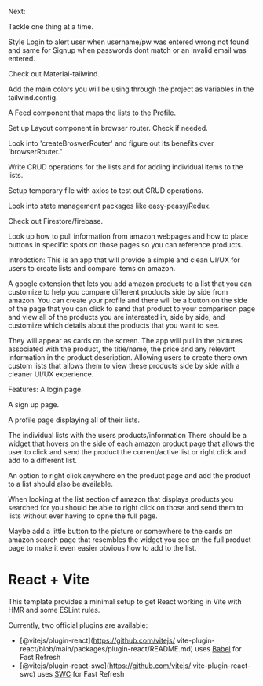 Next: 

Tackle one thing at a time.

Style Login to alert user when username/pw was entered wrong
not found and same for Signup when passwords dont match or an 
invalid email was entered.

Check out Material-tailwind.

Add the main colors you will be using through the project as 
variables in the tailwind.config.

A Feed component that maps the lists to the Profile.

Set up Layout component in browser router. Check if needed.

Look into 'createBroswerRouter' and figure out its benefits 
over 'browserRouter."

Write CRUD operations for the lists and for adding individual
items to the lists.

Setup temporary file with axios to test out CRUD operations.

Look into state management packages like easy-peasy/Redux.

Check out Firestore/firebase.

Look up how to pull information from amazon webpages and how 
to place buttons in specific spots on those pages so you can 
reference products.

Introdction: This is an app that will provide a simple and 
clean UI/UX for users to create lists and compare items on 
amazon.

A google extension that lets you add amazon products to a
list that you can customize to help you compare different
products side by side from amazon. You can create your 
profile and there will be a button on the side of the page 
that you can click to send that product to your comparison 
page and view all of the products you are interested in, side 
by side, and customize which details about the products that 
you want to see.

They will appear as cards on the screen. The app will pull in 
the pictures associated with the product, the title/name, the 
price and any relevant information in the product 
description. Allowing users to create there own custom lists 
that allows them to view these products side by side with a 
cleaner UI/UX experience.

Features: A login page.

A sign up page.

A profile page displaying all of their lists.

The individual lists with the users products/information
There should be a widget that hovers on the side of each 
amazon product page that allows the user to click and send 
the product the current/active list or right click and add to 
a different list. 

An option to right click anywhere on the product page and add 
the product to a list should also be available.

When looking at the list section of amazon that displays 
products you searched for you should be able to right click 
on those and send them to lists without ever having to opne 
the full page.

Maybe add a little button to the picture or somewhere to the 
cards on amazon search page that resembles the widget you see 
on the full product page to make it even easier obvious how 
to add to the list.

# React + Vite

This template provides a minimal setup to get React working 
in Vite with HMR and some ESLint rules.

Currently, two official plugins are available: 

- [@vitejs/plugin-react](https://github.com/vitejs/
vite-plugin-react/blob/main/packages/plugin-react/README.md) 
uses [Babel](https://babeljs.io/) for Fast Refresh
- [@vitejs/plugin-react-swc](https://github.com/vitejs/
vite-plugin-react-swc) uses [SWC](https://swc.rs/) for Fast 
Refresh